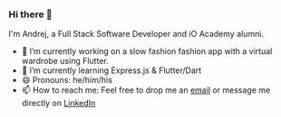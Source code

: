 ### Hi there 👋
I'm Andrej, a Full Stack Software Developer and iO Academy alumni. 

- 🔭 I’m currently working on a slow fashion fashion app with a virtual wardrobe using Flutter.
- 🌱 I’m currently learning Express.js & Flutter/Dart
- 😄 Pronouns: he/him/his
- 📫 How to reach me: Feel free to drop me an [email](andrej.hagenmueller@gmail.com) or message me directly on [LinkedIn](https://www.linkedin.com/in/andrejhagenmueller/)

<!--
**ndrj19/ndrj19** is a ✨ _special_ ✨ repository because its `README.md` (this file) appears on your GitHub profile.

Here are some ideas to get you started:

- 🔭 I’m currently working on ...
- 🌱 I’m currently learning ...
- 👯 I’m looking to collaborate on ...
- 🤔 I’m looking for help with ...
- 💬 Ask me about ...
- 📫 How to reach me: ...
- 😄 Pronouns: ...
- ⚡ Fun fact: ...
-->
